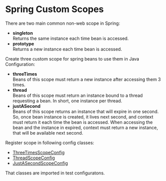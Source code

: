 # Spring Custom Scopes
There are two main common non-web scope in Spring:
- **singleton**\
  Returns the same instance each time bean is accessed.
- **prototype**\
  Returns a new instance each time bean is accessed.
  
Create three custom scope for spring beans to use them in Java Configuration:
- **threeTimes**\
  Beans of this scope must return a new instance after accessing them 3 times.   
- **thread**\
  Beans of this scope must return an instance bound to a thread requesting a bean. In short, one instance per thread. 
- **justASecond**\
  Beans of this scope returns an instance that will expire in one second.
  So, once bean instance is created, it lives next second, and context must return it each time the bean is accessed.
  When accessing the bean and the instance in expired, context must return a new instance, that will be available next second.
  
Register scope in following config classes:
- [ThreeTimesScopeConfig](src/main/java/com/rd/epam/autotasks/scopes/config/ThreeTimesScopeConfig.java)
- [ThreadScopeConfig](src/main/java/com/rd/epam/autotasks/scopes/config/ThreadScopeConfig.java)
- [JustASecondScopeConfig](src/main/java/com/rd/epam/autotasks/scopes/config/JustASecondScopeConfig.java)

That classes are imported in test configuratons.

